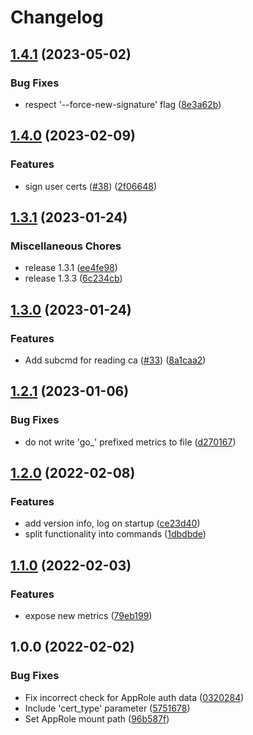 # Changelog

## [1.4.1](https://github.com/soerenschneider/ssh-key-signer/compare/v1.4.0...v1.4.1) (2023-05-02)


### Bug Fixes

* respect '--force-new-signature' flag ([8e3a62b](https://github.com/soerenschneider/ssh-key-signer/commit/8e3a62bcd119cff80738fea348b37bbe15f8f0cb))

## [1.4.0](https://github.com/soerenschneider/ssh-key-signer/compare/v1.3.1...v1.4.0) (2023-02-09)


### Features

* sign user certs ([#38](https://github.com/soerenschneider/ssh-key-signer/issues/38)) ([2f06648](https://github.com/soerenschneider/ssh-key-signer/commit/2f066481eb34005a53cc5d5025529f4ad7149572))

## [1.3.1](https://github.com/soerenschneider/ssh-key-signer/compare/v1.3.0...v1.3.1) (2023-01-24)


### Miscellaneous Chores

* release 1.3.1 ([ee4fe98](https://github.com/soerenschneider/ssh-key-signer/commit/ee4fe98c7eca86543c68097a96e03db78861211b))
* release 1.3.3 ([6c234cb](https://github.com/soerenschneider/ssh-key-signer/commit/6c234cb41f0a0ff98a1b44033a9785612473b6d3))

## [1.3.0](https://github.com/soerenschneider/ssh-key-signer/compare/v1.2.1...v1.3.0) (2023-01-24)


### Features

* Add subcmd for reading ca ([#33](https://github.com/soerenschneider/ssh-key-signer/issues/33)) ([8a1caa2](https://github.com/soerenschneider/ssh-key-signer/commit/8a1caa2fa1def937b21ce7fba982733ab3d6218b))

## [1.2.1](https://github.com/soerenschneider/ssh-key-signer/compare/v1.2.0...v1.2.1) (2023-01-06)


### Bug Fixes

* do not write 'go_' prefixed metrics to file ([d270167](https://github.com/soerenschneider/ssh-key-signer/commit/d27016788bbb1028f2f86aaa5273179846efd5bc))

## [1.2.0](https://www.github.com/soerenschneider/ssh-key-signer/compare/v1.1.0...v1.2.0) (2022-02-08)


### Features

* add version info, log on startup ([ce23d40](https://www.github.com/soerenschneider/ssh-key-signer/commit/ce23d40fb5ed7de5a2637718ff16030f69aab4c7))
* split functionality into commands ([1dbdbde](https://www.github.com/soerenschneider/ssh-key-signer/commit/1dbdbde75b1fa88b44ad9f61d0dc93c7e98433e5))

## [1.1.0](https://www.github.com/soerenschneider/ssh-key-signer/compare/v1.0.0...v1.1.0) (2022-02-03)


### Features

* expose new metrics ([79eb199](https://www.github.com/soerenschneider/ssh-key-signer/commit/79eb19948bd3688a61e2f0f0a01e7993c98954bc))

## 1.0.0 (2022-02-02)


### Bug Fixes

* Fix incorrect check for AppRole auth data ([0320284](https://www.github.com/soerenschneider/ssh-key-signer/commit/032028422be048f0c874e23c969db802ea929dd2))
* Include 'cert_type' parameter ([5751678](https://www.github.com/soerenschneider/ssh-key-signer/commit/5751678afef2a69b62048ab4c76ee535748229ec))
* Set AppRole mount path ([96b587f](https://www.github.com/soerenschneider/ssh-key-signer/commit/96b587f3607ee972fb9d150f3fa8cff3bd3ff937))
